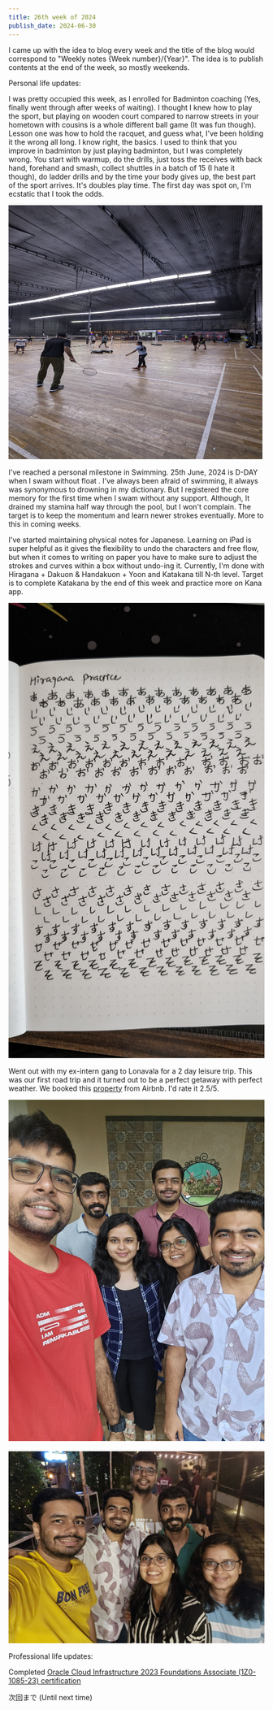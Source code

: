 ```yaml
---
title: 26th week of 2024
publish_date: 2024-06-30
---
```


I came up with the idea to blog every week and the title of the blog would correspond to "Weekly notes {Week number}/{Year}". The idea is to publish contents at the end of the week, so mostly weekends. 

Personal life updates:

I was pretty occupied this week, as I enrolled for Badminton coaching (Yes, finally went through after weeks of waiting). I thought I knew how to play the sport, but playing on wooden court compared to narrow streets in your hometown with cousins is a whole different ball game (It was fun though). Lesson one was how to hold the racquet, and guess what, I've been holding it the wrong all long. I know right, the basics. I used to think that you improve in badminton by just playing badminton, but I was completely wrong. You start with warmup, do the drills, just toss the receives with back hand, forehand and smash, collect shuttles in a batch of 15 (I hate it though), do ladder drills and by the time your body gives up, the best part of the sport arrives. It's doubles play time. The first day was spot on, I'm ecstatic that I took the odds.

<img src="images/1.jpg" width="500" height="500"/>

I've reached a personal milestone in Swimming. 25th June, 2024 is D-DAY when I swam without float . I've always been afraid of swimming, it always was synonymous to drowning in my dictionary. But I registered the core memory for the first time when I swam without any support. Although, It drained my stamina half way through the pool, but I won't complain. The target is to keep the momentum and learn newer strokes eventually. More to this in coming weeks.

I've started maintaining physical notes for Japanese. Learning on iPad is super helpful as it gives the flexibility to undo the characters and free flow, but when it comes to writing on paper you have to make sure to adjust the strokes and curves within a box without undo-ing it. Currently, I'm done with Hiragana + Dakuon & Handakuon + Yoon and Katakana till N-th level. Target is to complete Katakana by the end of this week and practice more on Kana app. 

<img src="images/2.jpg"/>

Went out with my ex-intern gang to Lonavala for a 2 day leisure trip. This was our first road trip and it turned out to be a perfect getaway with perfect weather. We booked this <a href="https://www.airbnb.co.in/rooms/996811613437627864?check_in=2024-07-19&check_out=2024-07-20&guests=1&adults=1&s=67&unique_share_id=9cf6a40c-d1cd-4c41-811a-98bc6bdf98d1">property</a> from Airbnb. I'd rate it 2.5/5. 

<img src="images/4.jpeg"><br/><br/>
<img src="images/5.jpeg">

Professional life updates:

Completed [Oracle Cloud Infrastructure 2023 Foundations Associate (1Z0-1085-23) certification][certificate]

[certificate]: https://catalog-education.oracle.com/pls/certview/sharebadge?id=906CF3DCB8E4FBF49C9CBC5AE737F8188B3D34D9DD5A9C0B65EE917B93DBE217



次回まで (Until next time)

